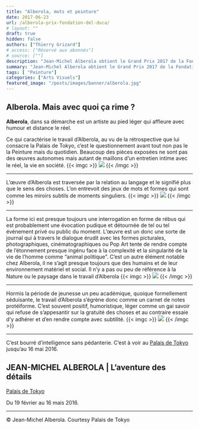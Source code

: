```yaml
---
title: "Alberola, mots et peinture"
date: 2017-06-23
url: /alberola-prix-fondation-del-duca/
# layout: ""
draft: true
hidden: false
authors: ["Thierry Grizard"]
# access: ["Réservé aux abonnés"]
# source: [""]
description: "Jean-Michel Alberola obtient le Grand Prix 2017 de la Fondation Simone et Cino Del Duca"
summary: "Jean-Michel Alberola obtient le Grand Prix 2017 de la Fondation Simone et Cino Del Duca"
tags: [ "Peinture"]
categories: ["Arts Visuels"]
featured_image: "/posts/images/banner/alberola.jpg"
---
```

## Alberola. Mais avec quoi ça rime ?

**Alberola**, dans sa démarche est un artiste au pied léger qui affleure avec humour et distance le réel.

Ce qui caractérise le travail d’Alberola, au vu de la rétrospective que lui consacre la Palais de Tokyo, c’est le questionnement avant tout non pas le la Peinture mais du quotidien. Beaucoup des pièces exposées ne sont pas des œuvres autonomes mais autant de maillons d’un entretien intime avec le réel, la vie en société.
{{< imgc >}}
![](/posts/images/alberola/jean-maichel-alberola-alberola-daniel-templon-palais-de-tokyo-solo-show-2016-painting.017-1024x1024.jpg)
{{< /imgc >}}

---

L’œuvre d’Alberola est traversée par la relation au langage et le signifié plus que le sens des choses. L’on entrevoit des jeux de mots et formes qui sont comme les miroirs subtils de moments singuliers.
{{< imgc >}}
![](/posts/images/alberola/jean-maichel-alberola-alberola-daniel-templon-palais-de-tokyo-solo-show-2016-painting.013-1024x512.jpg)
{{< /imgc >}}

---

La forme ici est presque toujours une interrogation en forme de rébus qui est probablement une évocation pudique et détournée de tel ou tel événement privé ou public du moment. L’œuvre est un donc une sorte de journal qui à travers le dialogue érudit avec les formes picturales, photographiques, cinématographiques ou Pop Art tente de rendre compte de l’étonnement presque ingénu face à la complexité et la singularité de la vie de l’homme comme “animal politique”. C’est un autre élément notable chez Alberola, il ne s’agit presque toujours que des humains et de leur environnement matériel et social. Il n’y a pas ou peu de référence à la Nature ou le paysage dans le travail d’Alberola
{{< imgc >}}
![](/posts/images/alberola/Alberola-palais-de-tokyo-solo-show-2016-painting-paris-france-aventure-des-details.004-1024x520.jpg)
{{< /imgc >}}

---

Hormis la période de jeunesse un peu académique, quoique formellement séduisante, le travail d’Alberola s’égrène donc comme un carnet de notes protéiforme. C’est souvent positif, humoristique, léger comme un gai savoir qui refuse de s’appesantir sur la gratuité des choses et au contraire essaie d’y adhérer et d’en rendre compte avec subtilité.
{{< imgc >}}
![](/posts/images/alberola/Alberola-palais-de-tokyo-solo-show-2016-painting-paris-france-aventure-des-details.003-1024x520.jpg)
{{< /imgc >}}

---

C’est bourré d’intelligence sans pédanterie. C’est à voir au [Palais de Tokyo](http://www.palaisdetokyo.com/fr?ref=artefields.net) jusqu’au 16 mai 2016.

## JEAN-MICHEL ALBEROLA | L’aventure des détails

[Palais de Tokyo](http://www.palaisdetokyo.com/fr/exposition/jean-michel-alberola?ref=artefields.net)

Du 19 février au 16 mais 2016.

---

© Jean-Michel Alberola. Courtesy Palais de Tokyo